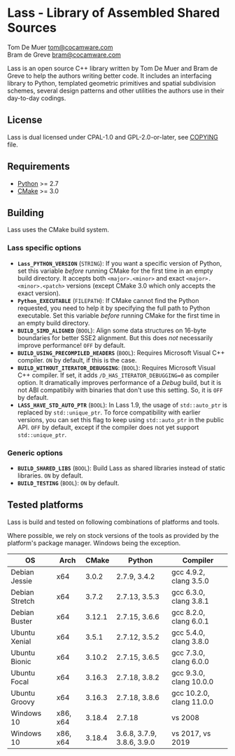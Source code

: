 Lass - Library of Assembled Shared Sources
==========================================

Tom De Muer <tom@cocamware.com>  
Bram de Greve <bram@cocamware.com>

Lass is an open source C++ library written by Tom De Muer and Bram de Greve to
help the authors writing better code. It includes an interfacing library to 
Python, templated geometric primitives and spatial subdivision schemes, several
design patterns and other utilities the authors use in their day-to-day 
codings.


License
-------

Lass is dual licensed under CPAL-1.0 and GPL-2.0-or-later, see 
[COPYING](./COPYING) file.


Requirements
------------

-   [Python](https://www.python.org/) >= 2.7
-   [CMake](https://cmake.org/) >= 3.0


Building
--------

Lass uses the CMake build system.

### Lass specific options

-   **`Lass_PYTHON_VERSION`** (`STRING`): If you want a specific version of
    Python, set this variable *before* running CMake for the first time
    in an empty build directory. It accepts both `<major>.<minor>` and exact
    `<major>.<minor>.<patch>` versions (except CMake 3.0 which only accepts the
    exact version).
-   **`Python_EXECUTABLE`** (`FILEPATH`): If CMake cannot find the Python
    requested, you need to help it by specifying the full path to Python
    executable. Set this variable *before* running CMake for the first time
    in an empty build directory.
-   **`BUILD_SIMD_ALIGNED`** (`BOOL`): Align some data structures on 16-byte
    boundaries for better SSE2 alignment. But this does *not* necessarily
    improve performance! `OFF` by default.
-   **`BUILD_USING_PRECOMPILED_HEADERS`** (`BOOL`): Requires Microsoft Visual
    C++ compiler. `ON` by default, if this is the case.
-   **`BUILD_WITHOUT_ITERATOR_DEBUGGING`**: (`BOOL`): Requires Microsoft Visual
    C++ compiler. If set, it adds `/D_HAS_ITERATOR_DEBUGGING=0` as compiler
    option. It dramatically improves performance of a *Debug* build, but it
    is not ABI compatibily with binaries that don't use this setting. So, it is
    `OFF` by default.
-   **`LASS_HAVE_STD_AUTO_PTR`** (`BOOL`): In Lass 1.9, the usage of 
    `std::auto_ptr` is replaced by `std::unique_ptr`. To force compatibility
    with earlier versions, you can set this flag to keep using `std::auto_ptr`
    in the public API. `OFF` by default, except if the compiler does not yet
    support `std::unique_ptr`.

### Generic options

-   **`BUILD_SHARED_LIBS`** (`BOOL`): Build Lass as shared libraries instead
    of static libraries. `ON` by default.
-   **`BUILD_TESTING`** (`BOOL`): `ON` by default.


Tested platforms
----------------

Lass is build and tested on following combinations of platforms and tools.

Where possible, we rely on stock versions of the tools as provided by the
platform's package manager. Windows being the exception.

| OS               | Arch     | CMake  | Python                     | Compiler                  |
|------------------|----------|--------|----------------------------|---------------------------|
| Debian Jessie    | x64      | 3.0.2  | 2.7.9,  3.4.2              | gcc 4.9.2, clang 3.5.0    |
| Debian Stretch   | x64      | 3.7.2  | 2.7.13, 3.5.3              | gcc 6.3.0, clang 3.8.1    |
| Debian Buster    | x64      | 3.12.1 | 2.7.15, 3.6.6              | gcc 8.2.0, clang 6.0.1    |
| Ubuntu Xenial    | x64      | 3.5.1  | 2.7.12, 3.5.2              | gcc 5.4.0, clang 3.8.0    |
| Ubuntu Bionic    | x64      | 3.10.2 | 2.7.15, 3.6.5              | gcc 7.3.0, clang 6.0.0    |
| Ubuntu Focal     | x64      | 3.16.3 | 2.7.18, 3.8.2              | gcc 9.3.0, clang 10.0.0   |
| Ubuntu Groovy    | x64      | 3.16.3 | 2.7.18, 3.8.6              | gcc 10.2.0, clang 11.0.0  |
| Windows 10       | x86, x64 | 3.18.4 | 2.7.18                     | vs 2008                   |
| Windows 10       | x86, x64 | 3.18.4 | 3.6.8, 3.7.9, 3.8.6, 3.9.0 | vs 2017, vs 2019          |
